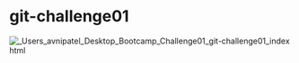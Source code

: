 # git-challenge01
![_Users_avnipatel_Desktop_Bootcamp_Challenge01_git-challenge01_index html](https://user-images.githubusercontent.com/104175474/172230749-8afcbf29-dea1-4460-8405-a19328eb5caa.png)
